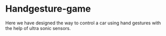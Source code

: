 # Handgesture-game
Here we have designed the way to control a car using hand gestures with the help of ultra sonic sensors.
